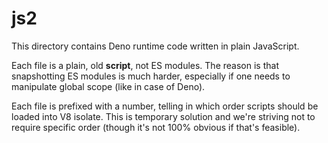 # js2

This directory contains Deno runtime code written in plain JavaScript.

Each file is a plain, old **script**, not ES modules. The reason is 
that snapshotting ES modules is much harder, especially if one needs
to manipulate global scope (like in case of Deno).

Each file is prefixed with a number, telling in which order scripts
should be loaded into V8 isolate. This is temporary solution
and we're striving not to require specific order (though it's not 100%
obvious if that's feasible).